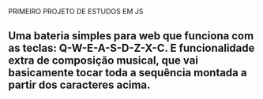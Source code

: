 PRIMEIRO PROJETO DE ESTUDOS EM JS

Uma bateria simples para web que funciona com as teclas: Q-W-E-A-S-D-Z-X-C.
E funcionalidade extra de composição musical, que vai basicamente tocar toda a sequência montada a partir dos caracteres acima.
---